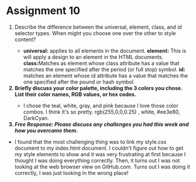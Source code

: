 <body>
<h1>Assignment 10</h1>
  <p><ol>
    <li>Describe the difference between the universal, element, class, and id selector types. When might you choose one over the other to style content?</li>
      <ul>
        <li><b>universal:</b> applies to all elements in the document. <b>element:</b> This is will apply a design to an element in the HTML documents.
        <b>class:</b>Matches as element whose class attribute has a value that matches the one specified after the period (or full stop) symbol.
        <b>id:</b> matches an element whose id attribute has a value that matches the one specified after the pound or hash symbol.</li>
      </ul>
    <b><li>Briefly discuss your color palette, including the 3 colors you chose. List their color names, RGB values, or hex codes.</li></b>
      <ul>
        <li>I chose the teal, white, gray, and pink because I love those color combos. I think it's so pretty. rgb(255,0,0,0.25) , white, #ee3e80, DarkCyan. </li>
      </ul>
    <b><li><i>Free Response: Please discuss any challenges you had this week and how you overcame them.</i></li></b>
    </ol>
      <ul>
        <li>I found that the most challenging thing was to link my style.css document to my index.html document. I couldn't figure out how to get my style elements to show and it was very frustrating at first because I thought I was doing everything correctly. Then, it turns out I was not looking at the web browser view on GitHub.com. Turns out I was doing it correctly, I was just looking in the wrong place!</li>
      </ul>
      </p>
      </body>
